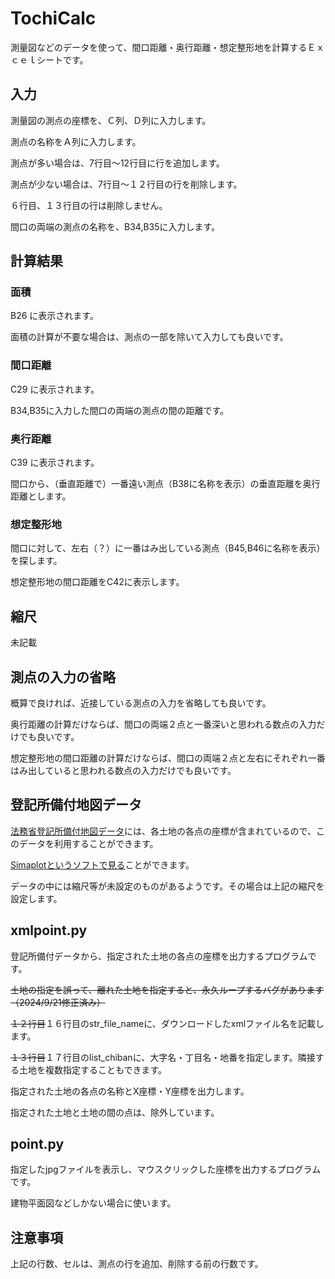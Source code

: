 # TochiCalc

測量図などのデータを使って、間口距離・奥行距離・想定整形地を計算するＥｘｃｅｌシートです。
 
## 入力

測量図の測点の座標を、Ｃ列、Ｄ列に入力します。

測点の名称をＡ列に入力します。

測点が多い場合は、7行目～12行目に行を追加します。

測点が少ない場合は、7行目～１２行目の行を削除します。

６行目、１３行目の行は削除しません。

間口の両端の測点の名称を、B34,B35に入力します。

## 計算結果

### 面積

B26 に表示されます。

面積の計算が不要な場合は、測点の一部を除いて入力しても良いです。

###  間口距離

C29 に表示されます。

B34,B35に入力した間口の両端の測点の間の距離です。

### 奥行距離

C39 に表示されます。

間口から、（垂直距離で）一番遠い測点（B38に名称を表示）の垂直距離を奥行距離とします。

### 想定整形地

間口に対して、左右（？）に一番はみ出している測点（B45,B46に名称を表示）を探します。

想定整形地の間口距離をC42に表示します。

## 縮尺

未記載

## 測点の入力の省略

概算で良ければ、近接している測点の入力を省略しても良いです。

奥行距離の計算だけならば、間口の両端２点と一番深いと思われる数点の入力だけでも良いです。

想定整形地の間口距離の計算だけならば、間口の両端２点と左右にそれぞれ一番はみ出していると思われる数点の入力だけでも良いです。

## 登記所備付地図データ

[法務省登記所備付地図データ](https://front.geospatial.jp/moj-chizu-xml-download/)には、各土地の各点の座標が含まれているので、このデータを利用することができます。

[Simaplotというソフトで見る](https://shoshinsha-kakeizu.hatenablog.com/entry/2023/01/31/190751)ことができます。

データの中には縮尺等が未設定のものがあるようです。その場合は上記の縮尺を設定します。

## xmlpoint.py

登記所備付データから、指定された土地の各点の座標を出力するプログラムです。

~~土地の指定を誤って、離れた土地を指定すると、永久ループするバグがあります（2024/9/21修正済み）~~

~~１２行目~~１６行目のstr_file_nameに、ダウンロードしたxmlファイル名を記載します。

~~１３行目~~１７行目のlist_chibanに、大字名・丁目名・地番を指定します。隣接する土地を複数指定することもできます。

指定された土地の各点の名称とX座標・Y座標を出力します。

指定された土地と土地の間の点は、除外しています。

## point.py

指定したjpgファイルを表示し、マウスクリックした座標を出力するプログラムです。

建物平面図などしかない場合に使います。

## 注意事項

上記の行数、セルは、測点の行を追加、削除する前の行数です。
